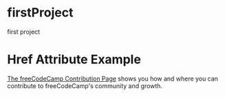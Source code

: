 # firstProject
first project 

<html>
  <head>
    <title>Href Attribute Example</title>
  </head>
  <body>
    <h1>Href Attribute Example</h1>
    <p>
      <a href="https://www.freecodecamp.org/contribute/">The freeCodeCamp Contribution Page</a> shows you how and where you can contribute to freeCodeCamp's community and growth.
    </p>
  </body>
</html>
